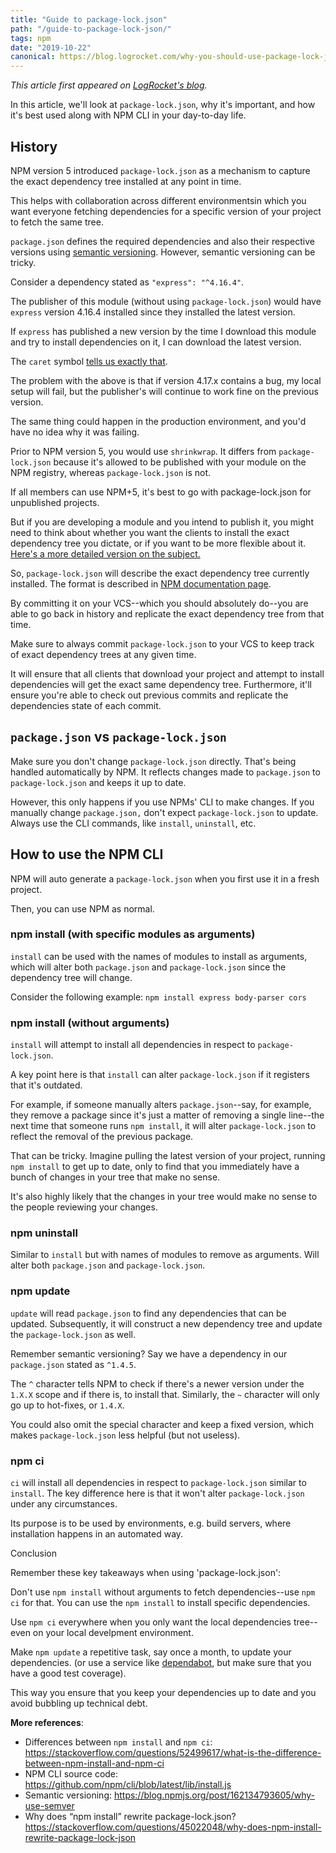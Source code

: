 ```yaml
---
title: "Guide to package-lock.json"
path: "/guide-to-package-lock-json/"
tags: npm
date: "2019-10-22"
canonical: https://blog.logrocket.com/why-you-should-use-package-lock-json/
---
```


*This article first appeared on [LogRocket's blog](https://blog.logrocket.com/why-you-should-use-package-lock-json/).*

In this article, we'll look at `package-lock.json`, why it's important, and how it's best used along with NPM CLI in your day-to-day life. 
 
## History
NPM version 5 introduced `package-lock.json` as a mechanism to capture the exact dependency tree installed at any point in time. 

This helps with collaboration across different environmentsin which you want everyone fetching dependencies for a specific version of your project to fetch the same tree.

`package.json` defines the required dependencies and also their respective versions using [semantic versioning](https://semver.org/). However, semantic versioning can be tricky.

Consider a dependency stated as `"express": "^4.16.4"`. 

The publisher of this module (without using `package-lock.json`) would have `express` version 4.16.4 installed since they installed the latest version. 

If `express` has published a new version by the time I download this module and try to install dependencies on it, I can download the latest version. 

The `caret` symbol [tells us exactly that](https://stackoverflow.com/a/22345808/1955940).

The problem with the above is that if version 4.17.x contains a bug, my local setup will fail, but the publisher's will continue to work fine on the previous version. 

The same thing could happen in the production environment, and you'd have no idea why it was failing. 

Prior to NPM version 5, you would use `shrinkwrap`. It differs from `package-lock.json` because it's allowed to be published with your module on the NPM registry, whereas `package-lock.json` is not. 

If all members can use NPM+5, it's best to go with package-lock.json for unpublished projects. 

But if you are developing a module and you intend to publish it, you might need to think about whether you want the clients to install the exact dependency tree you dictate, or if you want to be more flexible about it. [Here's a more detailed version on the subject.](https://stackoverflow.com/a/46132512/1955940)

So, `package-lock.json` will describe the exact dependency tree currently installed. The format is described in [NPM documentation page](https://docs.npmjs.com/files/package-lock.json#dependencies-1). 

By committing it on your VCS--which you should absolutely do--you are able to go back in history and replicate the exact dependency tree from that time.

Make sure to always commit `package-lock.json` to your VCS to keep track of exact dependency trees at any given time. 

It will ensure that all clients that download your project and attempt to install dependencies will get the exact same dependency tree. Furthermore, it'll ensure you're able to check out previous commits and replicate the dependencies state of each commit. 

## `package.json` vs `package-lock.json`

Make sure you don't change `package-lock.json` directly. That's being handled automatically by NPM. It reflects changes made to `package.json` to `package-lock.json` and keeps it up to date.

However, this only happens if you use NPMs' CLI to make changes. If you manually change `package.json,` don't expect `package-lock.json` to update. Always use the CLI commands, like `install`, `uninstall`, etc. 

## How to use the NPM CLI
NPM will auto generate a `package-lock.json` when you first use it in a fresh project. 

Then, you can use NPM as normal.

### npm install (with specific modules as arguments)
`install` can be used with the names of modules to install as arguments, which will alter both `package.json` and `package-lock.json` since the dependency tree will change.

Consider the following example: 
 `npm install express body-parser cors`

### npm install (without arguments)
`install` will attempt to install all dependencies in respect to `package-lock.json`.

A key point here is that `install` can alter `package-lock.json` if it registers that it's outdated. 

For example, if someone manually alters `package.json`--say, for example, they remove a package since it's just a matter of removing a single line--the next time that someone runs `npm install`, it will alter `package-lock.json` to reflect the removal of the previous package. 

That can be tricky. Imagine pulling the latest version of your project, running `npm install` to get up to date, only to find that you immediately have a bunch of changes in your tree that make no sense. 

It's also highly likely that the changes in your tree would make no sense to the people reviewing your changes.  

### npm uninstall
Similar to `install` but with names of modules to remove as arguments. Will alter both `package.json` and `package-lock.json`.

### npm update
`update` will read `package.json` to find any dependencies that can be updated. Subsequently, it will construct a new dependency tree and update the `package-lock.json` as well.

Remember semantic versioning? Say we have a dependency in our `package.json` stated as `^1.4.5`. 

The `^` character tells NPM to check if there's a newer version under the `1.X.X` scope and if there is, to install that. Similarly, the `~` character will only go up to hot-fixes, or `1.4.X`. 

You could also omit the special character and keep a fixed version, which makes `package-lock.json` less helpful (but not useless).

### npm ci
`ci` will install all dependencies in respect to `package-lock.json` similar to `install`. The key difference here is that it won't alter `package-lock.json` under any circumstances.

Its purpose is to be used by environments, e.g. build servers, where installation happens in an automated way.

Conclusion

Remember these key takeaways when using 'package-lock.json':

Don't use `npm install` without arguments to fetch dependencies--use `npm ci` for that. You can use the `npm install` to install specific dependencies. 

Use `npm ci` everywhere when you only want the local dependencies tree--even on your local develpment environment.

Make `npm update` a repetitive task, say once a month, to update your dependencies. (or use a service like [dependabot](https://dependabot.com/), but make sure that you have a good test coverage). 

This way you ensure that you keep your dependencies up to date and you avoid bubbling up technical debt.

**More references**:
- Differences between `npm install` and `npm ci`: https://stackoverflow.com/questions/52499617/what-is-the-difference-between-npm-install-and-npm-ci
- NPM CLI source code: https://github.com/npm/cli/blob/latest/lib/install.js
- Semantic versioning: https://blog.npmjs.org/post/162134793605/why-use-semver
- Why does “npm install” rewrite package-lock.json? https://stackoverflow.com/questions/45022048/why-does-npm-install-rewrite-package-lock-json
